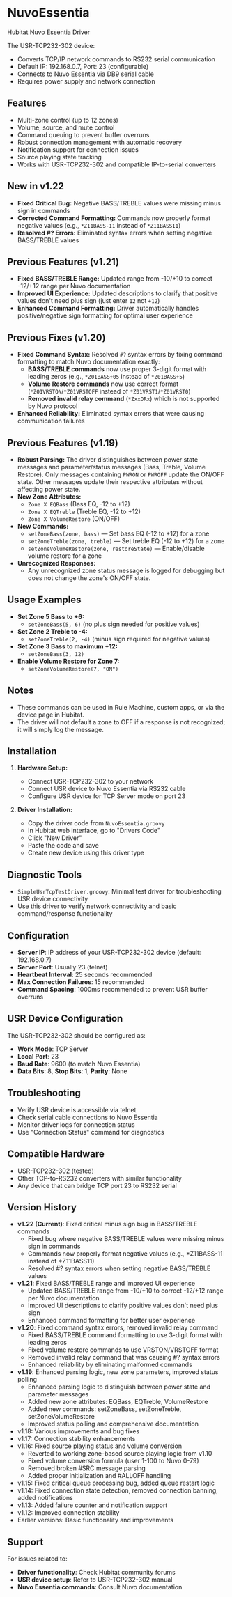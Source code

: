 # NuvoEssentia
Hubitat Nuvo Essentia Driver

The USR-TCP232-302 device:
- Converts TCP/IP network commands to RS232 serial communication
- Default IP: 192.168.0.7, Port: 23 (configurable)
- Connects to Nuvo Essentia via DB9 serial cable
- Requires power supply and network connection

## Features
- Multi-zone control (up to 12 zones)
- Volume, source, and mute control
- Command queuing to prevent buffer overruns
- Robust connection management with automatic recovery
- Notification support for connection issues
- Source playing state tracking
- Works with USR-TCP232-302 and compatible IP-to-serial converters

## New in v1.22

- **Fixed Critical Bug:** Negative BASS/TREBLE values were missing minus sign in commands
- **Corrected Command Formatting:** Commands now properly format negative values (e.g., `*Z11BASS-11` instead of `*Z11BASS11`)
- **Resolved #? Errors:** Eliminated syntax errors when setting negative BASS/TREBLE values

## Previous Features (v1.21)

- **Fixed BASS/TREBLE Range:** Updated range from -10/+10 to correct -12/+12 range per Nuvo documentation
- **Improved UI Experience:** Updated descriptions to clarify that positive values don't need plus sign (just enter `12` not `+12`)
- **Enhanced Command Formatting:** Driver automatically handles positive/negative sign formatting for optimal user experience

## Previous Fixes (v1.20)

- **Fixed Command Syntax:** Resolved `#?` syntax errors by fixing command formatting to match Nuvo documentation exactly:
  - **BASS/TREBLE commands** now use proper 3-digit format with leading zeros (e.g., `*Z01BASS+05` instead of `*Z01BASS+5`)
  - **Volume Restore commands** now use correct format (`*Z01VRSTON`/`*Z01VRSTOFF` instead of `*Z01VRST1`/`*Z01VRST0`)
  - **Removed invalid relay command** (`*ZxxORx`) which is not supported by Nuvo protocol
- **Enhanced Reliability:** Eliminated syntax errors that were causing communication failures

## Previous Features (v1.19)

- **Robust Parsing:** The driver distinguishes between power state messages and parameter/status messages (Bass, Treble, Volume Restore). Only messages containing `PWRON` or `PWROFF` update the ON/OFF state. Other messages update their respective attributes without affecting power state.
- **New Zone Attributes:**
  - `Zone X EQBass` (Bass EQ, -12 to +12)
  - `Zone X EQTreble` (Treble EQ, -12 to +12)
  - `Zone X VolumeRestore` (ON/OFF)
- **New Commands:**
  - `setZoneBass(zone, bass)` — Set bass EQ (-12 to +12) for a zone
  - `setZoneTreble(zone, treble)` — Set treble EQ (-12 to +12) for a zone
  - `setZoneVolumeRestore(zone, restoreState)` — Enable/disable volume restore for a zone
- **Unrecognized Responses:**
  - Any unrecognized zone status message is logged for debugging but does not change the zone's ON/OFF state.

## Usage Examples

- **Set Zone 5 Bass to +6:**
  - `setZoneBass(5, 6)` (no plus sign needed for positive values)
- **Set Zone 2 Treble to -4:**
  - `setZoneTreble(2, -4)` (minus sign required for negative values)
- **Set Zone 3 Bass to maximum +12:**
  - `setZoneBass(3, 12)`
- **Enable Volume Restore for Zone 7:**
  - `setZoneVolumeRestore(7, "ON")`

## Notes
- These commands can be used in Rule Machine, custom apps, or via the device page in Hubitat.
- The driver will not default a zone to OFF if a response is not recognized; it will simply log the message.

## Installation
1. **Hardware Setup:**
   - Connect USR-TCP232-302 to your network
   - Connect USR device to Nuvo Essentia via RS232 cable
   - Configure USR device for TCP Server mode on port 23
   
2. **Driver Installation:**
   - Copy the driver code from `NuvoEssentia.groovy`
   - In Hubitat web interface, go to "Drivers Code"
   - Click "New Driver" 
   - Paste the code and save
   - Create new device using this driver type

## Diagnostic Tools
- `SimpleUsrTcpTestDriver.groovy`: Minimal test driver for troubleshooting USR device connectivity
- Use this driver to verify network connectivity and basic command/response functionality

## Configuration
- **Server IP**: IP address of your USR-TCP232-302 device (default: 192.168.0.7)
- **Server Port**: Usually 23 (telnet)
- **Heartbeat Interval**: 25 seconds recommended
- **Max Connection Failures**: 15 recommended
- **Command Spacing**: 1000ms recommended to prevent USR buffer overruns

## USR Device Configuration
The USR-TCP232-302 should be configured as:
- **Work Mode**: TCP Server
- **Local Port**: 23
- **Baud Rate**: 9600 (to match Nuvo Essentia)
- **Data Bits**: 8, **Stop Bits**: 1, **Parity**: None

## Troubleshooting
- Verify USR device is accessible via telnet
- Check serial cable connections to Nuvo Essentia
- Monitor driver logs for connection status
- Use "Connection Status" command for diagnostics

## Compatible Hardware
- USR-TCP232-302 (tested)
- Other TCP-to-RS232 converters with similar functionality
- Any device that can bridge TCP port 23 to RS232 serial

## Version History
- **v1.22 (Current)**: Fixed critical minus sign bug in BASS/TREBLE commands
  - Fixed bug where negative BASS/TREBLE values were missing minus sign in commands
  - Commands now properly format negative values (e.g., *Z11BASS-11 instead of *Z11BASS11)
  - Resolved #? syntax errors when setting negative BASS/TREBLE values
- **v1.21**: Fixed BASS/TREBLE range and improved UI experience
  - Updated BASS/TREBLE range from -10/+10 to correct -12/+12 range per Nuvo documentation
  - Improved UI descriptions to clarify positive values don't need plus sign
  - Enhanced command formatting for better user experience
- **v1.20**: Fixed command syntax errors, removed invalid relay command
  - Fixed BASS/TREBLE command formatting to use 3-digit format with leading zeros
  - Fixed volume restore commands to use VRSTON/VRSTOFF format
  - Removed invalid relay command that was causing #? syntax errors
  - Enhanced reliability by eliminating malformed commands
- **v1.19**: Enhanced parsing logic, new zone parameters, improved status polling
  - Enhanced parsing logic to distinguish between power state and parameter messages
  - Added new zone attributes: EQBass, EQTreble, VolumeRestore
  - Added new commands: setZoneBass, setZoneTreble, setZoneVolumeRestore
  - Improved status polling and comprehensive documentation
- v1.18: Various improvements and bug fixes
- v1.17: Connection stability enhancements
- v1.16: Fixed source playing status and volume conversion
  - Reverted to working zone-based source playing logic from v1.10
  - Fixed volume conversion formula (user 1-100 to Nuvo 0-79)
  - Removed broken #SRC message parsing
  - Added proper initialization and #ALLOFF handling
- v1.15: Fixed critical queue processing bug, added queue restart logic
- v1.14: Fixed connection state detection, removed connection banning, added notifications
- v1.13: Added failure counter and notification support
- v1.12: Improved connection stability
- Earlier versions: Basic functionality and improvements

## Support
For issues related to:
- **Driver functionality**: Check Hubitat community forums
- **USR device setup**: Refer to USR-TCP232-302 manual
- **Nuvo Essentia commands**: Consult Nuvo documentation
